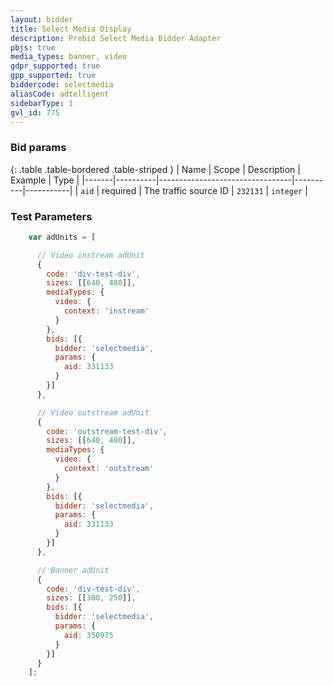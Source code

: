 ```yaml
---
layout: bidder
title: Select Media Display
description: Prebid Select Media Bidder Adapter
pbjs: true
media_types: banner, video
gdpr_supported: true
gpp_supported: true
biddercode: selectmedia
aliasCode: adtelligent
sidebarType: 1
gvl_id: 775
---
```


### Bid params

{: .table .table-bordered .table-striped }
| Name  | Scope    | Description                     | Example  | Type      |
|-------|----------|---------------------------------|----------|-----------|
| `aid` | required | The traffic source ID | `232131` | `integer` |

### Test Parameters

``` javascript
    var adUnits = [

      // Video instream adUnit
      {
        code: 'div-test-div',
        sizes: [[640, 480]],
        mediaTypes: {
          video: {
            context: 'instream'
          }
        },
        bids: [{
          bidder: 'selectmedia',
          params: {
            aid: 331133
          }
        }]
      },

      // Video outstream adUnit
      {
        code: 'outstream-test-div',
        sizes: [[640, 480]],
        mediaTypes: {
          video: {
            context: 'outstream'
          }
        },
        bids: [{
          bidder: 'selectmedia',
          params: {
            aid: 331133
          }
        }]
      },

      // Banner adUnit
      {
        code: 'div-test-div',
        sizes: [[300, 250]],
        bids: [{
          bidder: 'selectmedia',
          params: {
            aid: 350975
          }
        }]
      }
    ];
```
